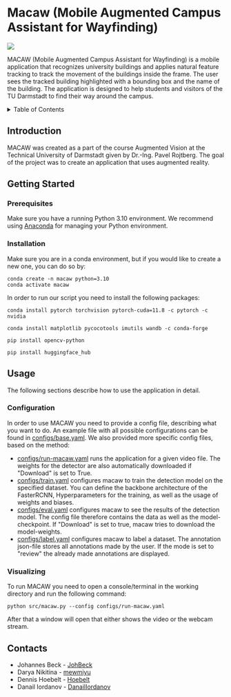 # Macaw (Mobile Augmented Campus Assistant for Wayfinding)
 
![](https://github.com/mewmiyu/macaw/assets/60306066/f0041e53-3405-4ce8-bd7f-866726efeb29)

MACAW (Mobile Augmented Campus Assistant for Wayfinding) is a mobile application that recognizes university buildings 
and applies natural feature tracking to track the movement of the buildings inside the frame. 
The user sees the tracked building highlighted with a bounding box and the name of the building.
The application is designed to help students and visitors of the TU Darmstadt to find their way around the campus.

<!-- TABLE OF CONTENTS -->
<details>
  <summary>Table of Contents</summary>
  <ol>
    <li>
      <a href="#introduction">Introduction</a>
    </li>
    <li>
      <a href="#getting-started">Getting Started</a>
      <ol>
        <li>
          <a href="#prerequisites">Prerequisites</a>
        </li>
        <li>
          <a href="#installation">Installation</a>
        </li>
      </ol>
    </li>
    <li>
      <a href="#usage">Usage</a>
      <ol>
        <li>
          <a href="#configuration">Configuration</a>
        </li>
        <li>
          <a href="#visualizing">Visualizing</a>
        </li>
      </ol>
    </li>
    <li>
      <a href="#contacts">Contacts</a>
    </li>
  </ol>
</details>

<!-- Introduction -->
## Introduction

MACAW was created as a part of the course Augmented Vision at the Technical University of Darmstadt
given by Dr.-Ing. Pavel Rojtberg. The goal of the project was to create an application that uses augmented reality.


<!-- Getting Started -->
## Getting Started

### Prerequisites
Make sure you have a running Python 3.10 environment. We recommend using [Anaconda](https://www.anaconda.com/products/individual) for managing your Python environment. 

### Installation

Make sure you are in a conda environment, but if you would like to create a new one, you can do so by:

    conda create -n macaw python=3.10
    conda activate macaw

In order to run our script you need to install the following packages:

    conda install pytorch torchvision pytorch-cuda=11.8 -c pytorch -c nvidia
    
    conda install matplotlib pycocotools imutils wandb -c conda-forge

    pip install opencv-python
    
    pip install huggingface_hub 

<!-- USAGE -->
## Usage
The following sections describe how to use the application in detail.

### Configuration

In order to use MACAW you need to provide a config file, describing what you want to do. An example file with all possible configurations can be found in [configs/base.yaml](configs/base.yaml). We also provided more specific config files, based on the method:

- [configs/run-macaw.yaml](configs/run-macaw.yaml) runs the application for a given video file. The weights for the detector are also automatically downloaded if "Download" is set to True.
- [configs/train.yaml](configs/train.yaml) configures macaw to train the detection model on the specified dataset. You can define the backbone architecture of the FasterRCNN, Hyperparameters for the training, as well as the usage of weights and biases.
- [configs/eval.yaml](configs/eval.yaml) configures macaw to see the results of the detection model. The config file therefore contains the data as well as the model-checkpoint. If "Download" is set to true, macaw tries to download the model-weights.
- [configs/label.yaml](configs/label.yaml) configures macaw to label a dataset. The annotation json-file stores all annotations made by the user. If the mode is set to "review" the already made annotations are displayed.

### Visualizing

To run MACAW you need to open a console/terminal in the working directory and run the following command:

    python src/macaw.py --config configs/run-macaw.yaml

After that a window will open that either shows the video or the webcam stream. 

<!-- CONTACTS -->
## Contacts
* Johannes Beck - [JohBeck](https://github.com/JohBeck)
* Darya Nikitina - [mewmiyu](https://github.com/mewmiyu)
* Dennis Hoebelt - [Hoebelt](https://github.com/Hoebelt)
* Danail Iordanov - [DanailIordanov](https://github.com/DanailIordanov)
